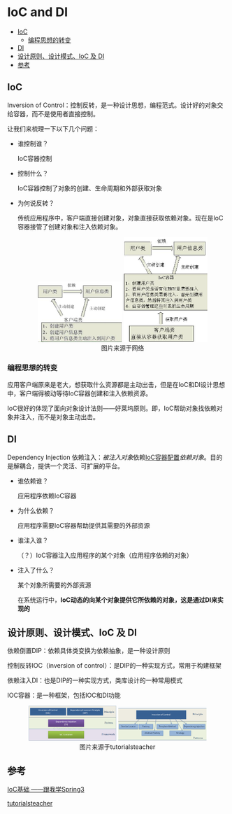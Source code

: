 # IoC and DI

* [IoC](#ioc)
    * [编程思想的转变](#编程思想的转变)
* [DI](#di)
* [设计原则、设计模式、IoC 及 DI](#设计原则设计模式ioc-及-di)
* [参考](#参考)

## IoC 

Inversion of Control：控制反转，是一种设计思想，编程范式。设计好的对象交给容器，而不是使用者直接控制。

让我们来梳理一下以下几个问题：

- 谁控制谁？

  IoC容器控制

- 控制什么？

  IoC容器控制了对象的创建、生命周期和外部获取对象

- 为何说反转？

  传统应用程序中，客户端直接创建对象，对象直接获取依赖对象。现在是IoC容器接管了创建对象和注入依赖对象。

  <div align=center>
  <img src="./res/traditional-style.jpeg" alt="traditional-style" width="40%;" />
  <img src="./res/ioc-style.jpeg" alt="ioc-style" width="40%;" />
  <div>图片来源于网络</div>
  </div>

### 编程思想的转变

应用客户端原来是老大，想获取什么资源都是主动出击，但是在IoC和DI设计思想中，客户端得被动等待IoC容器创建和注入依赖资源。

IoC很好的体现了面向对象设计法则——好莱坞原则。即，IoC帮助对象找依赖对象并注入，而不是对象主动出击。

## DI

Dependency Injection 依赖注入：*被注入对象*依赖<u>IoC容器配置</u>*依赖对象*。目的是解耦合，提供一个灵活、可扩展的平台。

- 谁依赖谁？

  应用程序依赖IoC容器

- 为什么依赖？

  应用程序需要IoC容器帮助提供其需要的外部资源

- 谁注入谁？

  （？）IoC容器注入应用程序的某个对象（应用程序依赖的对象）

- 注入了什么？

  某个对象所需要的外部资源

  在系统运行中，**IoC动态的向某个对象提供它所依赖的对象，这是通过DI来实现的**

## 设计原则、设计模式、IoC 及 DI

依赖倒置DIP：依赖具体类变换为依赖抽象，是一种设计原则

控制反转IOC（inversion of control）：是DIP的一种实现方式，常用于构建框架

依赖注入DI：也是DIP的一种实现方式，类库设计的一种常用模式

IOC容器：是一种框架，包括IOC和DI功能

<div align=center>
<img src="./res/principles-and-patterns.png" alt="principles-and-patterns" width="40%;" />
<img src="./res/ioc-patterns.png" alt="ioc-patterns" width="40%;" />
<div>图片来源于tutorialsteacher</div>
</div>

## 参考

[ IoC基础 ——跟我学Spring3](https://www.iteye.com/blog/jinnianshilongnian-1413846)

[tutorialsteacher](https://www.tutorialsteacher.com/ioc/introduction)
